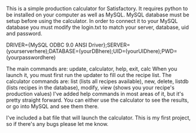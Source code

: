 This is a simple production calculator for Satisfactory. It requires python to be installed on your computer as well as MySQL. MySQL database must be setup before using the calculator.
In order to connect it to your MySQL database you must modify the login.txt to match your server, database, uid and password.

DRIVER={MySQL ODBC 9.0 ANSI Driver};SERVER=(yourserverhere);DATABASE=(yourDBhere);UID=(yourUIDhere);PWD=(yourpasswordhere)

The main commands are: update, calculator, help, exit, calc
When you launch it, you must first run the updater to fill out the recipe list.
The calculator commands are: list (lists all recipes available), new, delete, listdb (lists recipes in the database), modify, view (shows you your recipe's production values)
I've added help commands in most areas of it, but it's pretty straight forward. You can either use the calculator to see the results, or go into MySQL and see them there.

I've included a bat file that will launch the calculator.
This is my first project, so if there's any bugs please let me know.
